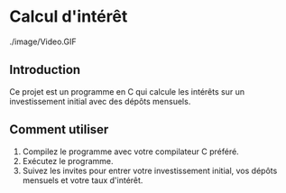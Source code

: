 # Calcul d'intérêt
./image/Video.GIF

## Introduction
Ce projet est un programme en C qui calcule les intérêts sur un investissement initial avec des dépôts mensuels.

## Comment utiliser
1. Compilez le programme avec votre compilateur C préféré.
2. Exécutez le programme.
3. Suivez les invites pour entrer votre investissement initial, vos dépôts mensuels et votre taux d'intérêt.
